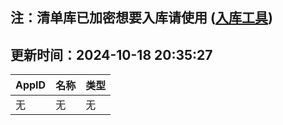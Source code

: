 ## 注：清单库已加密想要入库请使用 ([入库工具](https://github.com/BlankTMing/ManifestAutoUpdate/releases))

## 更新时间：2024-10-18 20:35:27
| AppID | 名称 | 类型  |
| :-------------------- | :----------------------------- | :----------- |
| 无 | 无 | 无 |
